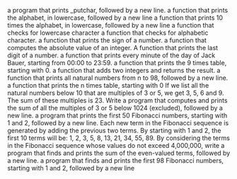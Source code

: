 a program that prints _putchar, followed by a new line.
a function that prints the alphabet, in lowercase, followed by a new line
a function that prints 10 times the alphabet, in lowercase, followed by a new line
a function that checks for lowercase character
a function that checks for alphabetic character.
a function that prints the sign of a number.
a function that computes the absolute value of an integer.
A function that prints the last digit of a number. 
a function that prints every minute of the day of Jack Bauer, starting from 00:00 to 23:59.
a function that prints the 9 times table, starting with 0.
a function that adds two integers and returns the result.
a function that prints all natural numbers from n to 98, followed by a new line.
a function that prints the n times table, starting with 0
If we list all the natural numbers below 10 that are multiples of 3 or 5, we get 3, 5, 6 and 9. The sum of these multiples is 23. Write a program that computes and prints the sum of all the multiples of 3 or 5 below 1024 (excluded), followed by a new line.
a program that prints the first 50 Fibonacci numbers, starting with 1 and 2, followed by a new line.
Each new term in the Fibonacci sequence is generated by adding the previous two terms. By starting with 1 and 2, the first 10 terms will be: 1, 2, 3, 5, 8, 13, 21, 34, 55, 89. By considering the terms in the Fibonacci sequence whose values do not exceed 4,000,000, write a program that finds and prints the sum of the even-valued terms, followed by a new line.
a program that finds and prints the first 98 Fibonacci numbers, starting with 1 and 2, followed by a new line
